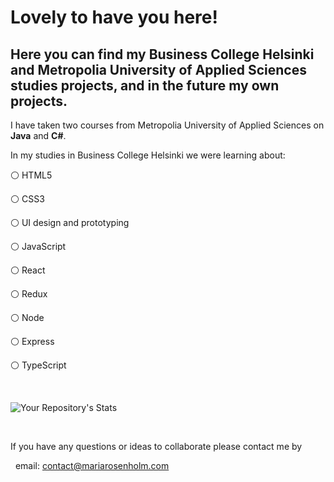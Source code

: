 # Lovely to have you here!

## Here you can find my Business College Helsinki and Metropolia University of Applied Sciences studies projects, and in the future my own projects.

I have taken two courses from Metropolia University of Applied Sciences on **Java** and **C#**.

In my studies in Business College Helsinki we were learning about:

:white_circle: HTML5

:white_circle: CSS3

:white_circle: UI design and prototyping

:white_circle: JavaScript

:white_circle: React

:white_circle: Redux

:white_circle: Node

:white_circle: Express

:white_circle: TypeScript
&nbsp;

&nbsp;

![Your Repository's Stats](https://github-readme-stats.vercel.app/api/top-langs/?username=MariaRosenholm&langs_count=8&theme=swift)
&nbsp;

&nbsp;

If you have any questions or ideas to collaborate please contact me by &nbsp;

&nbsp;
email: contact@mariarosenholm.com &nbsp;

